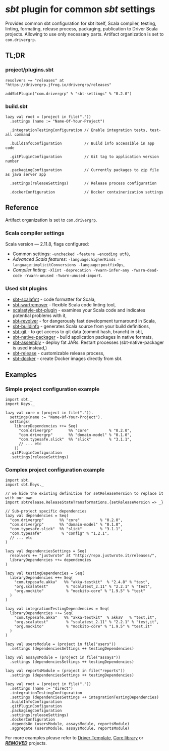 # _sbt_ plugin for common _sbt_ settings
Provides common sbt configuration for sbt itself, Scala compiler, testing, linting, formating, release process, packaging, publication to Driver Scala projects. Allowing to use only necessary parts. Artifact organization is set to `com.drivergrp`.

## TL;DR

### project/plugins.sbt

    resolvers += "releases" at "https://drivergrp.jfrog.io/drivergrp/releases"

    addSbtPlugin("com.drivergrp" % "sbt-settings" % "0.2.0")

### build.sbt

    lazy val root = (project in file("."))
      .settings (name := "Name-Of-Your-Project")

      .integrationTestingConfiguration // Enable integration tests, test-all command

      .buildInfoConfiguration          // Build info accessible in app code

      .gitPluginConfiguration          // Git tag to application version number

      .packagingConfiguration          // Currently packages to zip file as java server app

      .settings(releaseSettings)       // Release process configuration

      .dockerConfiguration             // Docker containerization settings

## Reference

Artifact organization is set to `com.drivergrp`.

### Scala compiler settings
Scala version — 2.11.8, flags configured:

 - Common settings: `-unchecked -feature -encoding utf8`,
 - _Advanced Scala features_: `-language:higherKinds -language:implicitConversions -language:postfixOps`,
 - _Compiler linting_: `-Xlint -deprecation -Ywarn-infer-any -Ywarn-dead-code -Ywarn-unused -Ywarn-unused-import`.

### Used sbt plugins

 - [sbt-scalafmt](https://olafurpg.github.io/scalafmt/) - code formatter for Scala,
 - [sbt-wartremover](https://github.com/puffnfresh/wartremover) - flexible Scala code linting tool,
 - [scalastyle-sbt-plugin](https://github.com/scalastyle) - examines your Scala code and indicates potential problems with it,
 - [sbt-revolver](https://github.com/spray/sbt-revolver) - for dangerously fast development turnaround in Scala,
 - [sbt-buildinfo](https://github.com/sbt/sbt-buildinfo) - generates Scala source from your build definitions,
 - [sbt-git](https://github.com/sbt/sbt-git) - to get access to git data (commit hash, branch) in sbt,
 - [sbt-native-packager](https://github.com/sbt/sbt-native-packager) - build application packages in native formats,
 - [sbt-assembly](https://github.com/sbt/sbt-assembly) - deploy fat JARs. Restart processes (sbt-native-packager is used instead,)
 - [sbt-release](https://github.com/sbt/sbt-release) - customizable release process,
 - [sbt-docker](https://github.com/marcuslonnberg/sbt-docker) - create Docker images directly from sbt.

## Examples

### Simple project configuration example

    import sbt._
    import Keys._

    lazy val core = (project in file(".")).
      settings(name := "Name-Of-Your-Project").
      settings(
        libraryDependencies ++= Seq(
          "com.drivergrp"       %% "core"         % "0.2.0",
          "com.drivergrp"       %% "domain-model" % "0.1.0",
          "com.typesafe.slick"  %% "slick"        % "3.1.1",
          // ... etc
        ))
      .gitPluginConfiguration
      .settings(releaseSettings)


### Complex project configuration example

    import sbt._
    import sbt.Keys._

    // we hide the existing definition for setReleaseVersion to replace it with our own
    import sbtrelease.ReleaseStateTransformations.{setReleaseVersion => _}

    // Sub-project specific dependencies
    lazy val dependencies = Seq(
      "com.drivergrp"       %% "core"         % "0.2.0",
      "com.drivergrp"       %% "domain-model" % "0.1.0",
      "com.typesafe.slick"  %% "slick"        % "3.1.1",
      "com.typesafe"         % "config" % "1.2.1",
      // ... etc
    )

    lazy val dependenciesSettings = Seq(
      resolvers += "justwrote" at "http://repo.justwrote.it/releases/",
      libraryDependencies ++= dependencies
    )

    lazy val testingDependencies = Seq(
      libraryDependencies ++= Seq(
        "com.typesafe.akka"   %% "akka-testkit"  % "2.4.8" % "test",
        "org.scalatest"        % "scalatest_2.11" % "2.2.1" % "test",
        "org.mockito"          % "mockito-core" % "1.9.5" % "test"
      )
    )

    lazy val integrationTestingDependencies = Seq(
      libraryDependencies ++= Seq(
        "com.typesafe.akka"   %% "akka-testkit"  % akkaV   % "test,it",
        "org.scalatest"        % "scalatest_2.11" % "2.2.1" % "test,it",
        "org.mockito"          % "mockito-core" % "1.9.5" % "test,it"
      )
    )

    lazy val usersModule = (project in file("users"))
      .settings (dependenciesSettings ++ testingDependencies)

    lazy val assaysModule = (project in file("assays"))
      .settings (dependenciesSettings ++ testingDependencies)

    lazy val reportsModule = (project in file("reports"))
      .settings (dependenciesSettings ++ testingDependencies)

    lazy val root = (project in file("."))
      .settings (name := "direct")
      .integrationTestingConfiguration
      .settings (dependenciesSettings ++ integrationTestingDependencies)
      .buildInfoConfiguration
      .gitPluginConfiguration
      .packagingConfiguration
      .settings(releaseSettings)
      .dockerConfiguration
      .dependsOn (usersModule, assaysModule, reportsModule)
      .aggregate (usersModule, assaysModule, reportsModule)

For more examples please refer to [Driver Template](https://github.com/drivergroup/***REMOVED***), [Core library](https://github.com/drivergroup/***REMOVED***) or [***REMOVED***](https://github.com/drivergroup/***REMOVED***) projects.